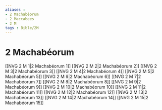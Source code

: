```yaml
---
aliases : 
- 2 Machabéorum
- 2 Maccabees
- 2 M
tags : Bible/2M
---
```


# 2 Machabéorum

[[NVG 2 M 1|2 Machabéorum 1]]
[[NVG 2 M 2|2 Machabéorum 2]]
[[NVG 2 M 3|2 Machabéorum 3]]
[[NVG 2 M 4|2 Machabéorum 4]]
[[NVG 2 M 5|2 Machabéorum 5]]
[[NVG 2 M 6|2 Machabéorum 6]]
[[NVG 2 M 7|2 Machabéorum 7]]
[[NVG 2 M 8|2 Machabéorum 8]]
[[NVG 2 M 9|2 Machabéorum 9]]
[[NVG 2 M 10|2 Machabéorum 10]]
[[NVG 2 M 11|2 Machabéorum 11]]
[[NVG 2 M 12|2 Machabéorum 12]]
[[NVG 2 M 13|2 Machabéorum 13]]
[[NVG 2 M 14|2 Machabéorum 14]]
[[NVG 2 M 15|2 Machabéorum 15]]
